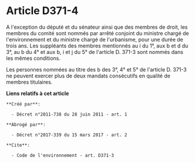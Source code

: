 # Article D371-4

A l'exception du député et du sénateur ainsi que des membres de droit, les membres du comité sont nommés par arrêté conjoint
du ministre chargé de l'environnement et du ministre chargé de l'urbanisme, pour une durée de trois ans. Les suppléants des
membres mentionnés au i du 1°, aux b et d du 3°, au b du 4° et aux b, i et j du 5° de l'article D. 371-3 sont nommés dans les
mêmes conditions. 

Les personnes nommées au titre des b des 3°, 4° et 5° de l'article D. 371-3 ne peuvent exercer plus de deux mandats
consécutifs en qualité de membres titulaires.

**Liens relatifs à cet article**

	**Créé par**:

	  - Décret n°2011-738 du 28 juin 2011 - art. 1

	**Abrogé par**:

	  - Décret n°2017-339 du 15 mars 2017 - art. 2

	**Cite**:

	  - Code de l'environnement - art. D371-3
